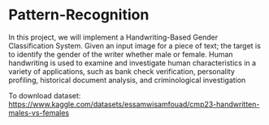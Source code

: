 # Pattern-Recognition
In this project, we will implement a Handwriting-Based Gender Classification System. Given an input image for a piece of text; the target is to identify the  gender of the writer whether male or female. Human handwriting is used to examine and investigate human characteristics in a variety of applications, such as bank check verification, personality profiling, historical document analysis, and criminological investigation

To download dataset: https://www.kaggle.com/datasets/essamwisamfouad/cmp23-handwritten-males-vs-females
